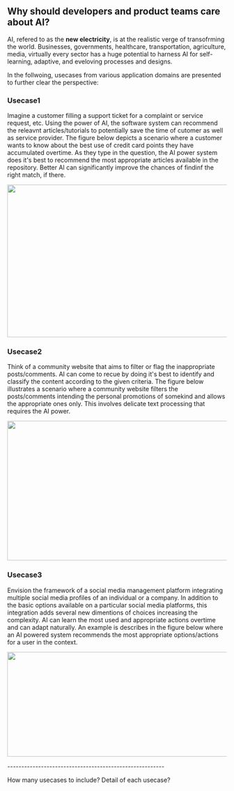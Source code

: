 ## Why should developers and product teams care about AI?
AI, refered to as the **new electricity**, is at the realistic verge of transofrming the world. Businesses, governments, healthcare, transportation, agriculture, media, virtually every sector has a huge potential to harness AI for self-learning, adaptive, and eveloving processes and designs.

In the follwoing, usecases from various application domains are presented to further clear the perspective:

### Usecase1
Imagine a customer filling a support ticket for a complaint or service request, etc. Using the power of AI, the software system can recommend the releavnt articles/tutorials to potentially save the time of cutomer as well as service provider. The figure below depicts a scenario where a customer wants to know about the best use of credit card points they have accumulated overtime. As they type in the question, the AI power system does it's best to recommend the most appropriate articles available in the repository. Better AI can significantly improve the chances of findinf the right match, if there.
<p align="center">
<img src="https://user-images.githubusercontent.com/7511849/208298674-d7bc62e0-4e23-4231-9c0e-877199146e2b.png" width="750" height="350" />
</p>

### Usecase2
Think of a community website that aims to filter or flag the inappropriate posts/comments. AI can come to recue by doing it's best to identify and classify the content according to the given criteria. The figure below illustrates a scenario where a community website filters the posts/comments intending the personal promotions of somekind and allows the appropriate ones only. This involves delicate text processing that requires the AI power. 
<p align="center">
<img src="https://user-images.githubusercontent.com/7511849/208298694-b6553d74-b2ba-4de1-9a9c-97211c78c05c.png" width="600" height="320" />
</p>

### Usecase3
Envision the framework of a social media management platform integrating multiple social media profiles of an individual or a company. In addition to the basic options available on a particular social media platforms, this integration adds several new dimentions of choices increasing the complexity. AI can learn the most used and appropriate actions overtime and can adapt naturally. An example is describes in the figure below where an AI powered system recommends the most appropriate options/actions for a user in the context.
<p align="center">
<img src="https://user-images.githubusercontent.com/7511849/208298700-5fb03797-a3ae-4d3c-9a9e-516226a690c6.png" width="550" height="240" />
</p>
--------------------------------------------------------

How many usecases to include?
Detail of each usecase?
